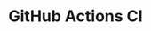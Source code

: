 # GitHub Actions CI






















































































































































































































































































































































































































































































































































































































































































































































































































































































































































































































































































































































































































































































































































































































































































































































































































































































































































































































































































































































































































































































































































































































































































































































































































































































































































































































































































































































































































































































































































































































































































































































